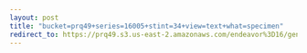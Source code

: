 ```yaml
---
layout: post
title: "bucket=prq49+series=16005+stint=34+view=text+what=specimen"
redirect_to: https://prq49.s3.us-east-2.amazonaws.com/endeavor%3D16/genomes/stage%3D0%2Bwhat%3Dgenerated/stint%3D34/series%3D16005/a%3Dgenome%2Bcriteria%3Dabundance%2Bmorph%3Dwildtype%2Bproc%3D0%2Bseries%3D16005%2Bstint%3D34%2Bthread%3D0%2Bvariation%3Dmaster%2Bext%3D.json.gz
---
```

